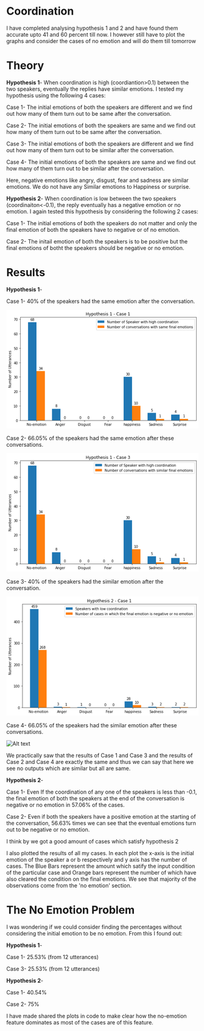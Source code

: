 # Coordination
I have completed analysing hypothesis 1 and 2 and have found them accurate upto 41 and 60 percent till now. 
I however still have to plot the graphs and consider the cases of no emotion and will do them till tomorrow
# Theory
**Hypothesis 1**- When coordination is high (coordiantion>0.1) between the two speakers, eventually the replies have similar emotions.
I tested my hypothesis using the following 4 cases:

Case 1- The initial emotions of both the speakers are different and we find out how many of them turn out to be same after the conversation.

Case 2- The initial emotions of both the speakers are same and we find out how many of them turn out to be same after the conversation.

Case 3- The initial emotions of both the speakers are different and we find out how many of them turn out to be similar after the conversation.

Case 4- The initial emotions of both the speakers are same and we find out how many of them turn out to be similar after the conversation.

Here, negative emotions like angry, disgust, fear and sadness are similar emotions. We do not have any Similar emotions to Happiness or surprise.


**Hypothesis 2**- When coordination is low between the two speakers (coordinaiton<-0.1), the reply eventually has a negative emotion or no emotion. I again tested this hypothesis by considering the following 2 cases:

Case 1- The initial emotions of both the speakers do not matter and only the final emotion of both the speakers have to negative or of no emotion.

Case 2- The initail emotion of both the speakers is to be positive but the final emotions of botht the speakers should be negative or no emotion.

# Results
**Hypothesis 1**-

Case 1- 40% of the speakers had the same emotion after the conversation.

![Alt text](images/image1.png?raw=true "Title")

Case 2- 66.05% of the speakers had the same emotion after these conversations.

![Alt text](images/image2.png?raw=true "Title")

Case 3- 40% of the speakers had the similar emotion after the conversation.

![Alt text](images/image3.png?raw=true "Title")

Case 4- 66.05% of the speakers had the similar emotion after these conversations.

![Alt text](images/image4.jpg?raw=true "Title")

We practically saw that the results of Case 1 and Case 3 and the results of Case 2 and Case 4 are exactly the same and thus we can say that here we see no outputs which are similar but all are same.

**Hypothesis 2**-

Case 1- Even If the coordination of any one of the speakers is less than -0.1, the final emotion of both the speakers at the end of the conversation is negative or no emotion in 57.06% of the cases.

Case 2- Even if both the speakers have a positive emotion at the starting of the conversation, 56.63% times we can see that the eventual emotions turn out to be negative or no emotion.

I think by we got a good amount of cases which satisfy hypothesis 2


I also plotted the results of all my cases. In each plot the x-axis is the initial emotion of the speaker a or b respectively and y axis has the number of cases. The Blue Bars represent the amount which satify the input condition of the particular case and Orange bars represent the number of which have also cleared the condition on the final emotions.
We see that majority of the observations come from the 'no emotion' section. 

# The No Emotion Problem
I was wondering if we could consider finding the percentages without considering the initial emotion to be no emotion.
From this I found out: 

**Hypothesis 1**- 

Case 1- 25.53% (from 12 utterances)

Case 3- 25.53% (from 12 utterances)

**Hypothesis 2**-

Case 1- 40.54%

Case 2- 75%

I have made shared the plots in code to make clear how the no-emotion feature dominates as most of the cases are of this feature.
